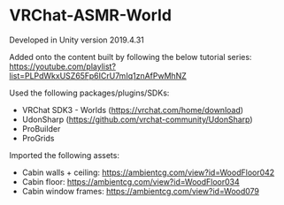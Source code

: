 # VRChat-ASMR-World

Developed in Unity version 2019.4.31

Added onto the content built by following the below tutorial series: https://youtube.com/playlist?list=PLPdWkxUSZ65Fp6ICrU7mIq1znAfPwMhNZ

Used the following packages/plugins/SDKs:
- VRChat SDK3 - Worlds (https://vrchat.com/home/download)
- UdonSharp (https://github.com/vrchat-community/UdonSharp)
- ProBuilder
- ProGrids

Imported the following assets:
- Cabin walls + ceiling: https://ambientcg.com/view?id=WoodFloor042
- Cabin floor: https://ambientcg.com/view?id=WoodFloor034
- Cabin window frames: https://ambientcg.com/view?id=Wood079